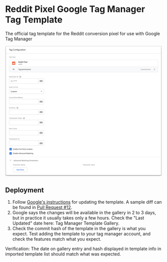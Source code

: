 # Reddit Pixel Google Tag Manager Tag Template

The official tag template for the Reddit conversion pixel for use with Google Tag Manager

![screenshot](pixel-screenshot.png)

## Deployment
1. Follow [Google's instructions](https://developers.google.com/tag-platform/tag-manager/templates/gallery#update_your_template) for updating the template.  A sample diff can be found in [Pull Request #12](https://github.com/reddit/reddit-gtm-template/pull/12).
2. Google says the changes will be available in the gallery in 2 to 3 days, but in practice it usually takes only a few hours. Check the "Last Updated" date here: Tag Manager Template Gallery.
3. Check the commit hash of the template in the gallery is what you expect.  Test adding the template to your tag manager account, and check the features match what you expect.

Verification: The date on gallery entry and hash displayed in template info in imported template list should match what was expected.
